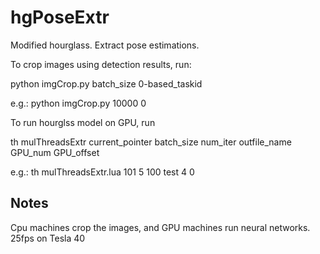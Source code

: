 # hgPoseExtr
Modified hourglass. Extract pose estimations.

To crop images using detection results, run:

python imgCrop.py batch_size 0-based_taskid

e.g.: python imgCrop.py 10000 0

To run hourglss model on GPU, run

th mulThreadsExtr current_pointer batch_size num_iter outfile_name GPU_num GPU_offset

e.g.:  th mulThreadsExtr.lua 101 5 100 test 4 0

## Notes
Cpu machines crop the images, and GPU machines run neural networks.
25fps on Tesla 40
